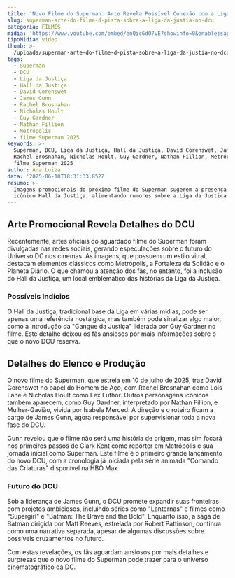 ```yaml
---
title: 'Novo Filme do Superman: Arte Revela Possível Conexão com a Liga da Justiça'
slug: superman-arte-do-filme-d-pista-sobre-a-liga-da-justia-no-dcu
categoria: FILMES
midia: 'https://www.youtube.com/embed/enQic6dO7vE?showinfo=0&enablejsapi=1'
tipoMidia: video
thumb: >-
  /uploads/superman-arte-do-filme-d-pista-sobre-a-liga-da-justia-no-dcu-thumb.png
tags:
  - Superman
  - DCU
  - Liga da Justiça
  - Hall da Justiça
  - David Corenswet
  - James Gunn
  - Rachel Brosnahan
  - Nicholas Hoult
  - Guy Gardner
  - Nathan Fillion
  - Metrópolis
  - filme Superman 2025
keywords: >-
  Superman, DCU, Liga da Justiça, Hall da Justiça, David Corenswet, James Gunn,
  Rachel Brosnahan, Nicholas Hoult, Guy Gardner, Nathan Fillion, Metrópolis,
  filme Superman 2025
author: Ana Luiza
data: '2025-06-18T18:31:33.852Z'
resumo: >-
  Imagens promocionais do próximo filme do Superman sugerem a presença do
  icônico Hall da Justiça, alimentando rumores sobre a Liga da Justiça no DCU.
---
```


## Arte Promocional Revela Detalhes do DCU

<blockquote class="twitter-tweet"><a href="https://twitter.com/user/status/1935178169583104013"></a></blockquote>

Recentemente, artes oficiais do aguardado filme do Superman foram divulgadas nas redes sociais, gerando especulações sobre o futuro do Universo DC nos cinemas. As imagens, que possuem um estilo vitral, destacam elementos clássicos como Metrópolis, a Fortaleza da Solidão e o Planeta Diário. O que chamou a atenção dos fãs, no entanto, foi a inclusão do Hall da Justiça, um local emblemático das histórias da Liga da Justiça.

### Possíveis Indícios

O Hall da Justiça, tradicional base da Liga em várias mídias, pode ser apenas uma referência nostálgica, mas também pode sinalizar algo maior, como a introdução da "Gangue da Justiça" liderada por Guy Gardner no filme. Este detalhe deixou os fãs ansiosos por mais informações sobre o que o novo DCU reserva.

## Detalhes do Elenco e Produção

O novo filme do Superman, que estreia em 10 de julho de 2025, traz David Corenswet no papel do Homem de Aço, com Rachel Brosnahan como Lois Lane e Nicholas Hoult como Lex Luthor. Outros personagens icônicos também aparecem, como Guy Gardner, interpretado por Nathan Fillion, e Mulher-Gavião, vivida por Isabela Merced. A direção e o roteiro ficam a cargo de James Gunn, agora responsável por supervisionar toda a nova fase do DCU.

Gunn revelou que o filme não será uma história de origem, mas sim focará nos primeiros passos de Clark Kent como repórter em Metrópolis e sua jornada inicial como Superman. Este filme é o primeiro grande lançamento do novo DCU, com a cronologia já iniciada pela série animada "Comando das Criaturas" disponível na HBO Max.

### Futuro do DCU

Sob a liderança de James Gunn, o DCU promete expandir suas fronteiras com projetos ambiciosos, incluindo séries como "Lanternas" e filmes como "Supergirl" e "Batman: The Brave and the Bold". Enquanto isso, a saga de Batman dirigida por Matt Reeves, estrelada por Robert Pattinson, continua como uma narrativa separada, apesar de algumas discussões sobre possíveis cruzamentos no futuro.

Com estas revelações, os fãs aguardam ansiosos por mais detalhes e surpresas que o novo filme do Superman pode trazer para o universo cinematográfico da DC.
